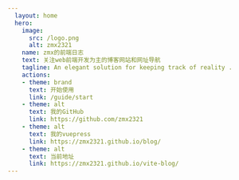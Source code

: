 ```yaml
---
  layout: home
  hero:
    image:
      src: /logo.png
      alt: zmx2321
    name: zmx的前端日志
    text: 关注web前端开发为主的博客网站和网址导航
    tagline: An elegant solution for keeping track of reality .
    actions:
    - theme: brand
      text: 开始使用
      link: /guide/start
    - theme: alt
      text: 我的GitHub
      link: https://github.com/zmx2321
    - theme: alt
      text: 我的vuepress
      link: https://zmx2321.github.io/blog/
    - theme: alt
      text: 当前地址
      link: https://zmx2321.github.io/vite-blog/
---
```

<Home />
